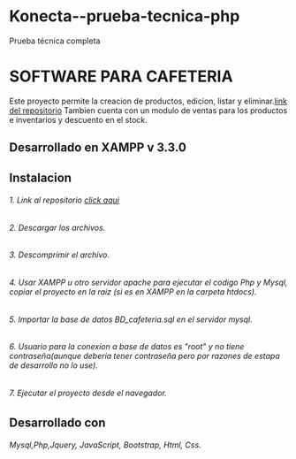 # Konecta--prueba-tecnica-php
Prueba técnica completa 
# SOFTWARE PARA CAFETERIA
Este proyecto permite la creacion de productos, edicion, listar y eliminar.[link del repositorio](https://github.com/Brayanojeda360/Konecta--prueba-tecnica-php "link del repositorio")
Tambien cuenta con un modulo de ventas para los productos e inventarios y descuento en el stock.
## Desarrollado en XAMPP  v 3.3.0
## Instalacion
###### 1.  Link al repositorio [click aqui](http://https://github.com/Brayanojeda360/Konecta--prueba-tecnica-php "click aqui")
###### 2. Descargar los archivos.
###### 3. Descomprimir el archivo.
###### 4. Usar XAMPP u otro servidor apache para ejecutar el codigo Php y Mysql, copiar el proyecto en la raiz (si es en XAMPP en la carpeta htdocs). 
###### 5. Importar la base de datos BD_cafeteria.sql en el servidor mysql.
###### 6. Usuario para la conexion a base de datos es "root" y no tiene contraseña(aunque deberia tener contraseña pero por razones de estapa de desarrollo no lo use). 
###### 7. Ejecutar el proyecto desde el navegador.
## Desarrollado con
######  Mysql,Php,Jquery, JavaScript, Bootstrap, Html, Css.
